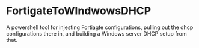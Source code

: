 # FortigateToWIndwowsDHCP
 A powershell tool for injesting Fortiagte configurations, pulling out the dhcp configurations there in, and building a Windows server DHCP setup from that.
